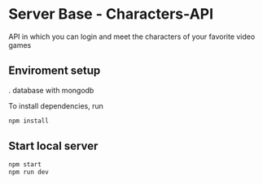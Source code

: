 # Server Base - Characters-API
API in which you can login and meet the characters of your favorite video games

## Enviroment setup
. database with mongodb

To install dependencies, run 
``` bash
npm install
```

## Start local server
``` bash
npm start
npm run dev
```
